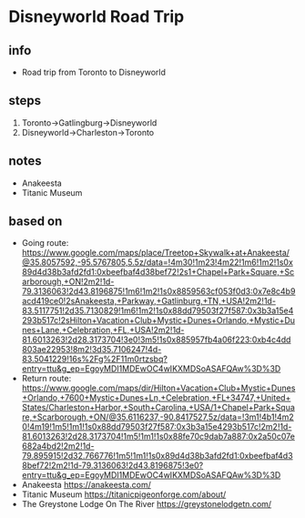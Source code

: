 # Disneyworld Road Trip  

## info  
* Road trip from Toronto to Disneyworld

## steps  
1. Toronto->Gatlingburg->Disneyworld
2. Disneyworld->Charleston->Toronto

## notes  
*  Anakeesta
*  Titanic Museum

## based on  
*  Going route:  https://www.google.com/maps/place/Treetop+Skywalk+at+Anakeesta/@35.8057592,-95.5767805,5.5z/data=!4m30!1m23!4m22!1m6!1m2!1s0x89d4d38b3afd2fd1:0xbeefbaf4d38bef72!2s1+Chapel+Park+Square,+Scarborough,+ON!2m2!1d-79.3136063!2d43.8196875!1m6!1m2!1s0x8859563cf053f0d3:0x7e8c4b9acd419ce0!2sAnakeesta,+Parkway,+Gatlinburg,+TN,+USA!2m2!1d-83.5117751!2d35.7130829!1m6!1m2!1s0x88dd79503f27f587:0x3b3a15e4293b517c!2sHilton+Vacation+Club+Mystic+Dunes+Orlando,+Mystic+Dunes+Lane,+Celebration,+FL,+USA!2m2!1d-81.6013263!2d28.3173704!3e0!3m5!1s0x885957fb4a06f223:0xb4c4dd803ae22953!8m2!3d35.7106247!4d-83.5041229!16s%2Fg%2F11m0rtzsbq?entry=ttu&g_ep=EgoyMDI1MDEwOC4wIKXMDSoASAFQAw%3D%3D
*  Return route: https://www.google.com/maps/dir/Hilton+Vacation+Club+Mystic+Dunes+Orlando,+7600+Mystic+Dunes+Ln,+Celebration,+FL+34747,+United+States/Charleston+Harbor,+South+Carolina,+USA/1+Chapel+Park+Square,+Scarborough,+ON/@35.6116237,-90.8417527,5z/data=!3m1!4b1!4m20!4m19!1m5!1m1!1s0x88dd79503f27f587:0x3b3a15e4293b517c!2m2!1d-81.6013263!2d28.3173704!1m5!1m1!1s0x88fe70c9dab7a887:0x2a50c07e682a4bd2!2m2!1d-79.895915!2d32.766776!1m5!1m1!1s0x89d4d38b3afd2fd1:0xbeefbaf4d38bef72!2m2!1d-79.3136063!2d43.8196875!3e0?entry=ttu&g_ep=EgoyMDI1MDEwOC4wIKXMDSoASAFQAw%3D%3D
*  Anakeesta https://anakeesta.com/
*  Titanic Museum  https://titanicpigeonforge.com/about/
*  The Greystone Lodge On The River https://greystonelodgetn.com/ 

